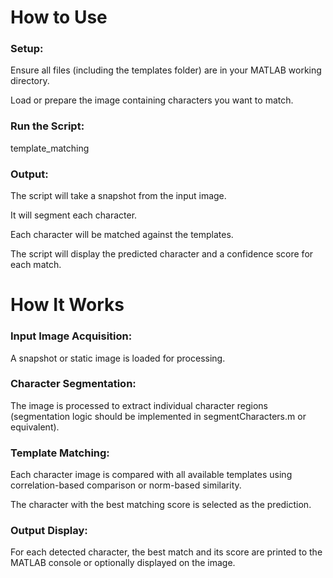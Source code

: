 # How to Use
### Setup:

Ensure all files (including the templates folder) are in your MATLAB working directory.

Load or prepare the image containing characters you want to match.

### Run the Script:

template_matching

### Output:

The script will take a snapshot from the input image.

It will segment each character.

Each character will be matched against the templates.

The script will display the predicted character and a confidence score for each match.

# How It Works
### Input Image Acquisition:

A snapshot or static image is loaded for processing.

### Character Segmentation:

The image is processed to extract individual character regions (segmentation logic should be implemented in segmentCharacters.m or equivalent).

### Template Matching:

Each character image is compared with all available templates using correlation-based comparison or norm-based similarity.

The character with the best matching score is selected as the prediction.

### Output Display:

For each detected character, the best match and its score are printed to the MATLAB console or optionally displayed on the image.
